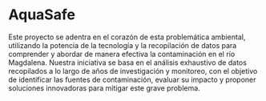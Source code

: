 # AquaSafe
Este proyecto se adentra en el corazón de esta problemática
ambiental, utilizando la potencia de la tecnología y la
recopilación de datos para comprender y abordar de manera
efectiva la contaminación en el río Magdalena. Nuestra
iniciativa se basa en el análisis exhaustivo de datos
recopilados a lo largo de años de investigación y monitoreo, con
el objetivo de identificar las fuentes de contaminación, evaluar
su impacto y proponer soluciones innovadoras para mitigar este
grave problema. 
